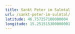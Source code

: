 ```yaml
---
title: Sankt Peter im Sulmtal
url: /sankt-peter-im-sulmtal/
latitude: 46.757257100000004
longitude: 15.251515300000001
---
```

